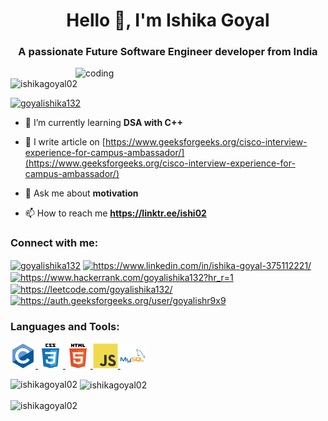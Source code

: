 
<h1 align="center">Hello 👋, I'm Ishika Goyal</h1>
<h3 align="center">A passionate Future Software Engineer developer from India</h3>

<img align="right" alt="coding" width="400" src ="https://user-images.githubusercontent.com/74038190/249570803-02293768-9242-47e1-bf8f-d084ba0a2d1d.gif">

<p align="left"> <img src="https://komarev.com/ghpvc/?username=ishikagoyal02&label=Profile%20views&color=0e75b6&style=flat" alt="ishikagoyal02" /> </p>

<p align="left"> <a href="https://twitter.com/goyalishika132" target="blank"><img src="https://img.shields.io/twitter/follow/goyalishika132?logo=twitter&style=for-the-badge" alt="goyalishika132" /></a> </p>

- 🌱 I’m currently learning **DSA with C++**

- 📝 I write article on [https://www.geeksforgeeks.org/cisco-interview-experience-for-campus-ambassador/](https://www.geeksforgeeks.org/cisco-interview-experience-for-campus-ambassador/)

- 💬 Ask me about **motivation**

- 📫 How to reach me **https://linktr.ee/ishi02**

<h3 align="left">Connect with me:</h3>
<p align="left">
<a href="https://twitter.com/goyalishika132" target="blank"><img align="center" src="https://raw.githubusercontent.com/rahuldkjain/github-profile-readme-generator/master/src/images/icons/Social/twitter.svg" alt="goyalishika132" height="30" width="40" /></a>
<a href="https://linkedin.com/in/https://www.linkedin.com/in/ishika-goyal-375112221/" target="blank"><img align="center" src="https://raw.githubusercontent.com/rahuldkjain/github-profile-readme-generator/master/src/images/icons/Social/linked-in-alt.svg" alt="https://www.linkedin.com/in/ishika-goyal-375112221/" height="30" width="40" /></a>
<a href="https://www.hackerrank.com/https://www.hackerrank.com/goyalishika132?hr_r=1" target="blank"><img align="center" src="https://raw.githubusercontent.com/rahuldkjain/github-profile-readme-generator/master/src/images/icons/Social/hackerrank.svg" alt="https://www.hackerrank.com/goyalishika132?hr_r=1" height="30" width="40" /></a>
<a href="https://leetcode.com/goyalishika132/" target="blank"><img align="center" src="https://raw.githubusercontent.com/rahuldkjain/github-profile-readme-generator/master/src/images/icons/Social/leet-code.svg" alt="https://leetcode.com/goyalishika132/" height="30" width="40" /></a>
<a href="https://auth.geeksforgeeks.org/user/goyalishr9x9/?utm_source=geeksforgeeks&utm_medium=my_profile&utm_campaign=auth_user" target="blank"><img align="center" src="https://raw.githubusercontent.com/rahuldkjain/github-profile-readme-generator/master/src/images/icons/Social/geeks-for-geeks.svg" alt="https://auth.geeksforgeeks.org/user/goyalishr9x9" height="30" width="40" /></a>
</p>

<h3 align="left">Languages and Tools:</h3>
<p align="left"> <a href="https://www.cprogramming.com/" target="_blank" rel="noreferrer"> <img src="https://raw.githubusercontent.com/devicons/devicon/master/icons/c/c-original.svg" alt="c" width="40" height="40"/> </a> <a href="https://www.w3schools.com/css/" target="_blank" rel="noreferrer"> <img src="https://raw.githubusercontent.com/devicons/devicon/master/icons/css3/css3-original-wordmark.svg" alt="css3" width="40" height="40"/> </a> <a href="https://www.w3.org/html/" target="_blank" rel="noreferrer"> <img src="https://raw.githubusercontent.com/devicons/devicon/master/icons/html5/html5-original-wordmark.svg" alt="html5" width="40" height="40"/> </a> <a href="https://developer.mozilla.org/en-US/docs/Web/JavaScript" target="_blank" rel="noreferrer"> <img src="https://raw.githubusercontent.com/devicons/devicon/master/icons/javascript/javascript-original.svg" alt="javascript" width="40" height="40"/> </a> <a href="https://www.mysql.com/" target="_blank" rel="noreferrer"> <img src="https://raw.githubusercontent.com/devicons/devicon/master/icons/mysql/mysql-original-wordmark.svg" alt="mysql" width="40" height="40"/> </a> </p>

<p><img align="left" src="https://github-readme-stats.vercel.app/api/top-langs?username=ishikagoyal02&show_icons=true&locale=en&layout=compact" alt="ishikagoyal02" /></p>

<p>&nbsp;<img align="center" src="https://github-readme-stats.vercel.app/api?username=ishikagoyal02&show_icons=true&locale=en" alt="ishikagoyal02" /></p>

<p><img align="center" src="https://github-readme-streak-stats.herokuapp.com/?user=ishikagoyal02&" alt="ishikagoyal02" /></p>
